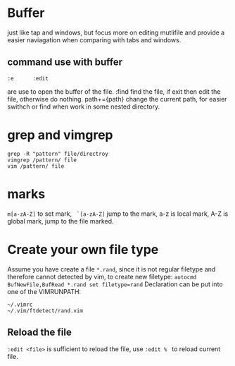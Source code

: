 # Buffer
just like tap and windows, but focus more on editing mutlifile and provide a 
easier naviagation when comparing with tabs and windows.

## command use with buffer
    :e      :edit
are use to open the buffer of the file.
    :find
find the file, if exit then edit the file, otherwise do nothing.
    path+={path}
change the current path, for easier swithch or find when work in some nested 
directory.

# grep and vimgrep
```
grep -R "pattern" file/directroy
vimgrep /pattern/ file
vim /pattern/ file
```

# marks
`m[a-zA-Z]` to set mark, `` `[a-zA-Z]`` jump to the mark, a-z is local mark, A-Z 
is global mark, jump to the file marked.

# Create your own file type
Assume you have create a file `*.rand`, since it is not regular filetype and 
therefore cannot detected by vim, to create new filetype:
`autocmd BufNewFile,BufRead *.rand set filetype=rand`
Declaration can be put into one of the VIMRUNPATH:
```
~/.vimrc
~/.vim/ftdetect/rand.vim
```

## Reload the file
`:edit <file>` is sufficient to reload the file, use `:edit % ` to reload 
current file.


